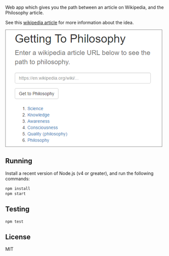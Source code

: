 Web app which gives you the path between an article on Wikipedia, and the Philosophy article.

See this [wikipedia article](https://en.wikipedia.org/wiki/Wikipedia:Getting_to_Philosophy) for more information about the idea.

![screenshot](screenshot.png)

## Running

Install a recent version of Node.js (v4 or greater), and run the following commands:

```
npm install
npm start
```

## Testing

```
npm test
```

## License

MIT
